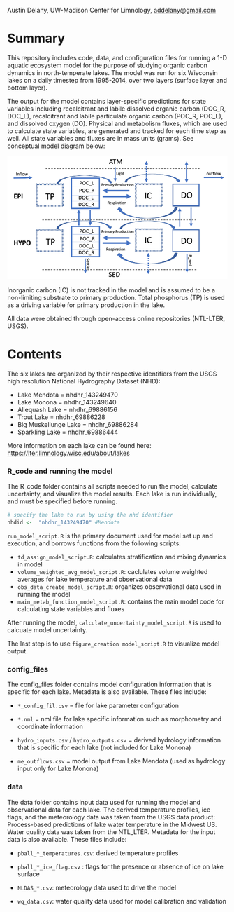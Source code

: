 Austin Delany, 
UW-Madison Center for Limnology,
addelany@gmail.com

# Summary
This repository includes code, data, and configuration files for running a 1-D aquatic ecosystem model for the purpose of studying organic carbon dynamics in north-temperate lakes. The model was run for six Wisconsin lakes on a daily timestep from 1995-2014, over two layers (surface layer and bottom layer). 

The output for the model contains layer-specific predictions for state variables including recalcitrant and labile dissolved organic carbon (DOC_R, DOC_L), recalcitrant and labile particulate organic carbon (POC_R, POC_L), and dissolved oxygen (DO). Physical and metabolism fluxes, which are used to calculate state variables, are generated and tracked for each time step as well. All state variables and fluxes are in mass units (grams). See conceptual model diagram below:

![My Image](conceptual_model.png)

Inorganic carbon (IC) is not tracked in the model and is assumed to be a non-limiting substrate to primary production. Total phosphorus (TP) is used as a driving variable for primary production in the lake.



All data were obtained through open-access online repositories (NTL-LTER, USGS).

# Contents
The six lakes are organized by their respective identifiers from the USGS high resolution National Hydrography Dataset (NHD):
* Lake Mendota = nhdhr_143249470
* Lake Monona = nhdhr_143249640
* Allequash Lake = nhdhr_69886156
* Trout Lake = nhdhr_69886228
* Big Muskellunge Lake = nhdhr_69886284
* Sparkling Lake = nhdhr_69886444

More information on each lake can be found here: https://lter.limnology.wisc.edu/about/lakes

### R_code and running the model
The R_code folder contains all scripts needed to run the model, calculate uncertainty, and visualize the model results. Each lake is run individually, and must be specified before running. 

```R
# specify the lake to run by using the nhd identifier
nhdid <-  "nhdhr_143249470" #Mendota
```

`run_model_script.R` is the primary document used for model set up and execution, and borrows functions from the following scripts:
* `td_assign_model_script.R`: calculates stratification and mixing dynamics in model
* `volume_weighted_avg_model_script.R`: caclulates volume weighted averages for lake temperature and observational data 
* `obs_data_create_model_script.R`: organizes observational data used in running the model
* `main_metab_function_model_script.R`: contains the main model code for calculating state variables and fluxes

After running the model, `calculate_uncertainty_model_script.R` is used to calcuate model uncertainty.

The last step is to use `figure_creation model_script.R` to visualize model output.

### config_files
The config_files folder contains model configuration information that is specific for each lake. Metadata is also available. These files include:
* `*_config_fil.csv` = file for lake parameter configuration

* `*.nml` = nml file for lake specific information such as morphometry and coordinate information

* `hydro_inputs.csv` / `hydro_outputs.csv` = derived hydrology information that is specific for each lake (not included for Lake Monona)

* `me_outflows.csv` = model output from Lake Mendota (used as hydrology input only for Lake Monona) 


### data
The data folder contains input data used for running the model and observational data for each lake. The derived temperature profiles, ice flags, and the meteorology data was taken from the USGS data product: Process-based predictions of lake water temperature in the Midwest US. Water quality data was taken from the NTL_LTER. Metadata for the input data is also available. These files include:
 * `pball_*_temperatures.csv`: derived temperature profiles
 
 * `pball_*_ice_flag.csv` : flags for the presence or absence of ice on lake surface 

 * `NLDAS_*.csv`: meteorology data used to drive the model

 * `wq_data.csv`: water quality data used for model calibration and validation
 
 
